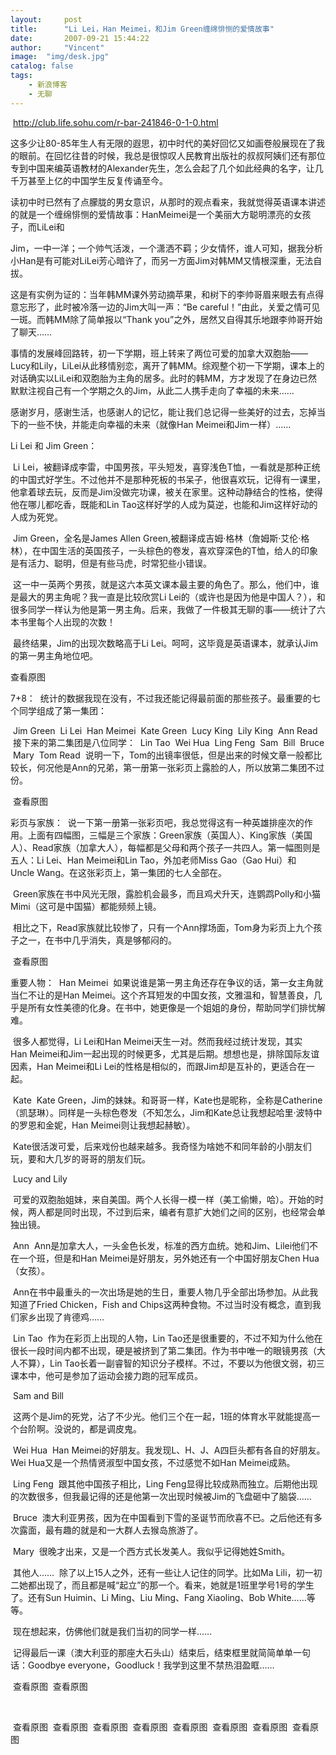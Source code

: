 ```yaml
---
layout:     post
title:      "Li Lei，Han Meimei，和Jim Green缠绵悱恻的爱情故事"
date:       2007-09-21 15:44:22
author:     "Vincent"
image:  "img/desk.jpg"
catalog: false
tags:
    - 新浪博客
    - 无聊
---
```



 http://club.life.sohu.com/r-bar-241846-0-1-0.html


这多少让80-85年生人有无限的遐思，初中时代的美好回忆又如画卷般展现在了我的眼前。在回忆往昔的时候，我总是很惊叹人民教育出版社的叔叔阿姨们还有那位专到中国来编英语教材的Alexander先生，怎么会起了几个如此经典的名字，让几千万甚至上亿的中国学生反复传诵至今。

 
 读初中时已然有了点朦胧的男女意识，从那时的观点看来，我就觉得英语课本讲述的就是一个缠绵悱恻的爱情故事：HanMeimei是一个美丽大方聪明漂亮的女孩子，而LiLei和

Jim，一中一洋；一个帅气活泼，一个潇洒不羁；少女情怀，谁人可知，据我分析小Han是有可能对LiLei芳心暗许了，而另一方面Jim对韩MM又情根深重，无法自拔。

 
 这是有实例为证的：当年韩MM课外劳动摘苹果，和树下的李帅哥眉来眼去有点得意忘形了，此时被冷落一边的Jim大叫一声：“Be careful！”由此，关爱之情可见一斑。而韩MM除了简单报以“Thank you”之外，居然又自得其乐地跟李帅哥开始了聊天……

 
 事情的发展峰回路转，初一下学期，班上转来了两位可爱的加拿大双胞胎——Lucy和Lily，LiLei从此移情别恋，离开了韩MM。综观整个初一下学期，课本上的对话确实以LiLei和双胞胎为主角的居多。此时的韩MM，方才发现了在身边已然默默注视自己有一个学期之久的Jim，从此二人携手走向了幸福的未来……

 
 感谢岁月，感谢生活，也感谢人的记忆，能让我们总记得一些美好的过去，忘掉当下的一些不快，并能走向幸福的未来（就像Han Meimei和Jim一样）…… 





Li Lei 和 Jim Green：

  Li Lei，被翻译成李雷，中国男孩，平头短发，喜穿浅色T恤，一看就是那种正统的中国式好学生。不过他并不是那种死板的书呆子，他很喜欢玩，记得有一课里，他拿着球去玩，反而是Jim没做完功课，被关在家里。这种动静结合的性格，使得他在哪儿都吃香，既能和Lin Tao这样好学的人成为莫逆，也能和Jim这样好动的人成为死党。

  Jim Green，全名是James Allen Green,被翻译成吉姆·格林（詹姆斯·艾伦·格林），在中国生活的英国孩子，一头棕色的卷发，喜欢穿深色的T恤，给人的印象是有活力、聪明，但是有些马虎，时常犯些小错误。

  这一中一英两个男孩，就是这六本英文课本最主要的角色了。那么，他们中，谁是最大的男主角呢？我一直是比较欣赏Li Lei的（或许也是因为他是中国人？），和很多同学一样认为他是第一男主角。后来，我做了一件极其无聊的事——统计了六本书里每个人出现的次数！

  最终结果，Jim的出现次数略高于Li Lei。呵呵，这毕竟是英语课本，就承认Jim的第一男主角地位吧。 

查看原图



7+8：
  统计的数据我现在没有，不过我还能记得最前面的那些孩子。最重要的七个同学组成了第一集团：

  Jim Green
  Li Lei
  Han Meimei
  Kate Green
  Lucy King
  Lily King
  Ann Read
  接下来的第二集团是八位同学：
  Lin Tao
  Wei Hua
  Ling Feng
  Sam
  Bill
  Bruce
  Mary
  Tom Read
  说明一下，Tom的出镜率很低，但是出来的时候文章一般都比较长，何况他是Ann的兄弟，第一册第一张彩页上露脸的人，所以放第二集团不过份。 

<img>
查看原图



彩页与家族：
  说一下第一册第一张彩页吧，我总觉得这有一种英雄排座次的作用。上面有四幅图，三幅是三个家族：Green家族（英国人）、King家族（美国人）、Read家族（加拿大人），每幅都是父母和两个孩子一共四人。第一幅图则是五人：Li Lei、Han Meimei和Lin Tao，外加老师Miss Gao（Gao Hui）和Uncle Wang。在这张彩页上，第一集团的七人全部在。

  Green家族在书中风光无限，露脸机会最多，而且鸡犬升天，连鹦鹉Polly和小猫Mimi（这可是中国猫）都能频频上镜。

  相比之下，Read家族就比较惨了，只有一个Ann撑场面，Tom身为彩页上九个孩子之一，在书中几乎消失，真是够郁闷的。 

<img>
查看原图



重要人物：
  Han Meimei
  如果说谁是第一男主角还存在争议的话，第一女主角就当仁不让的是Han Meimei。这个齐耳短发的中国女孩，文雅温和，智慧善良，几乎是所有女性美德的化身。在书中，她更像是一个姐姐的身份，帮助同学们排忧解难。

  很多人都觉得，Li Lei和Han Meimei天生一对。然而我经过统计发现，其实Han Meimei和Jim一起出现的时候更多，尤其是后期。想想也是，排除国际友谊因素，Han Meimei和Li Lei的性格是相似的，而跟Jim却是互补的，更适合在一起。

 
  Kate
  Kate Green，Jim的妹妹。和哥哥一样，Kate也是昵称，全称是Catherine（凯瑟琳）。同样是一头棕色卷发（不知怎么，Jim和Kate总让我想起哈里·波特中的罗恩和金妮，Han Meimei则让我想起赫敏）。

  Kate很活泼可爱，后来戏份也越来越多。我奇怪为啥她不和同年龄的小朋友们玩，要和大几岁的哥哥的朋友们玩。

 
  Lucy and Lily

  可爱的双胞胎姐妹，来自美国。两个人长得一模一样（美工偷懒，哈）。开始的时候，两人都是同时出现，不过到后来，编者有意扩大她们之间的区别，也经常会单独出镜。

 
  Ann
  Ann是加拿大人，一头金色长发，标准的西方血统。她和Jim、Lilei他们不在一个班，但是和Han Meimei是好朋友，另外她还有一个中国好朋友Chen Hua（女孩）。

  Ann在书中最重头的一次出场是她的生日，重要人物几乎全部出场参加。从此我知道了Fried Chicken，Fish and Chips这两种食物。不过当时没有概念，直到我们家乡出现了肯德鸡……

 
  Lin Tao
  作为在彩页上出现的人物，Lin Tao还是很重要的，不过不知为什么他在很长一段时间内都不出现，硬是被挤到了第二集团。作为书中唯一的眼镜男孩（大人不算），Lin Tao长着一副睿智的知识分子模样。不过，不要以为他很文弱，初三课本中，他可是参加了运动会接力跑的冠军成员。

 
  Sam and Bill

  这两个是Jim的死党，沾了不少光。他们三个在一起，1班的体育水平就能提高一个台阶啊。没说的，都是调皮鬼。

 
  Wei Hua
  Han Meimei的好朋友。我发现L、H、J、A四巨头都有各自的好朋友。Wei Hua又是一个热情贤淑型中国女孩，不过感觉不如Han Meimei成熟。

 
  Ling Feng
  跟其他中国孩子相比，Ling Feng显得比较成熟而独立。后期他出现的次数很多，但我最记得的还是他第一次出现时候被Jim的飞盘砸中了脑袋……

 
  Bruce
  澳大利亚男孩，因为在中国看到下雪的圣诞节而欣喜不已。之后他还有多次露面，最有趣的就是和一大群人去猴岛旅游了。

 
  Mary
  很晚才出来，又是一个西方式长发美人。我似乎记得她姓Smith。

 
  其他人……
  除了以上15人之外，还有一些让人记住的同学。比如Ma Lili，初一初二她都出现了，而且都是喊“起立”的那一个。看来，她就是1班里学号1号的学生了。还有Sun Huimin、Li Ming、Liu Ming、Fang Xiaoling、Bob White……等等。

 
  现在想起来，仿佛他们就是我们当初的同学一样……

 
  记得最后一课（澳大利亚的那座大石头山）结束后，结束框里就简简单单一句话：Goodbye everyone，Goodluck！我学到这里不禁热泪盈眶…… 

<img>
查看原图






<img>
查看原图


 

<img>
查看原图




<img>
查看原图




<img>
查看原图




<img>
查看原图




<img>
查看原图




<img>
查看原图





<img>
查看原图




<img>
查看原图



